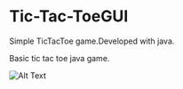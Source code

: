 # Tic-Tac-ToeGUI
Simple TicTacToe game.Developed with java.

Basic tic tac toe  java game.
 
 
 ![Alt Text](https://ibb.co/2j7NNN6)
